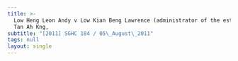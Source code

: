 ```yaml
---
title: >-
  Low Heng Leon Andy v Low Kian Beng Lawrence (administrator of the estate of
  Tan Ah Kng,
subtitle: "[2011] SGHC 184 / 05\_August\_2011"
tags: null
layout: single
---
```



